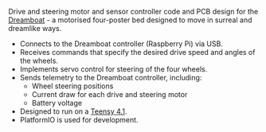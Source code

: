 Drive and steering motor and sensor controller code and PCB design for the [Dreamboat](https://github.com/OliverColeman/dreamboat) - a motorised four-poster bed designed to move in surreal and dreamlike ways.

* Connects to the Dreamboat controller (Raspberry Pi) via USB.
* Receives commands that specify the desired drive speed and angles of the wheels.
* Implements servo control for steering of the four wheels.
* Sends telemetry to the Dreamboat controller, including:
  * Wheel steering positions
  * Current draw for each drive and steering motor
  * Battery voltage
* Designed to run on a [Teensy 4.1](https://www.pjrc.com/store/teensy41.html).
* PlatformIO is used for development.
